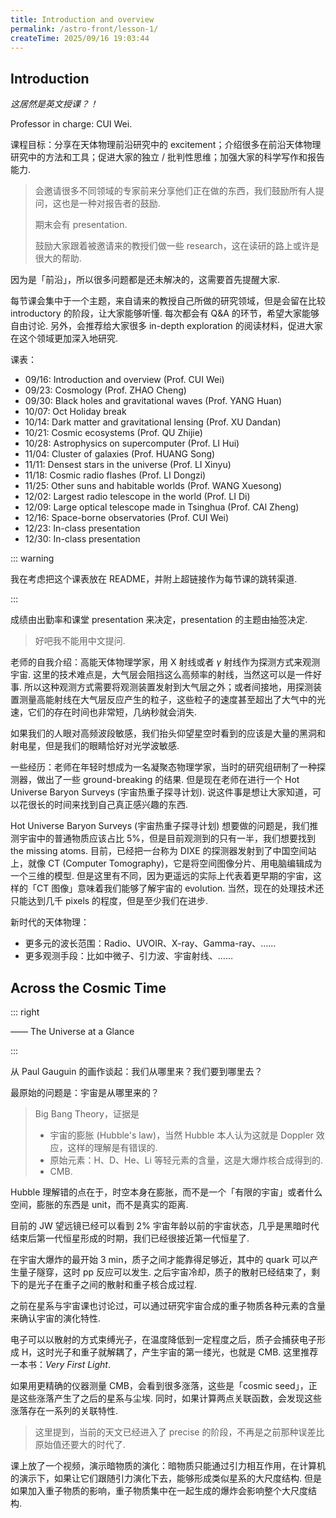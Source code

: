```yaml
---
title: Introduction and overview
permalink: /astro-front/lesson-1/
createTime: 2025/09/16 19:03:44
---
```

## Introduction

*这居然是英文授课？！*

Professor in charge: CUI Wei.

课程目标：分享在天体物理前沿研究中的 excitement；介绍很多在前沿天体物理研究中的方法和工具；促进大家的独立 / 批判性思维；加强大家的科学写作和报告能力.

> 会邀请很多不同领域的专家前来分享他们正在做的东西，我们鼓励所有人提问，这也是一种对报告者的鼓励.
>
> 期末会有 presentation.
>
> 鼓励大家跟着被邀请来的教授们做一些 research，这在读研的路上或许是很大的帮助.

因为是「前沿」，所以很多问题都是还未解决的，这需要首先提醒大家.

每节课会集中于一个主题，来自请来的教授自己所做的研究领域，但是会留在比较 introductory 的阶段，让大家能够听懂. 每次都会有 Q&A 的环节，希望大家能够自由讨论. 另外，会推荐给大家很多 in-depth exploration 的阅读材料，促进大家在这个领域更加深入地研究.

课表：

- 09/16: Introduction and overview (Prof. CUI Wei)
- 09/23: Cosmology (Prof. ZHAO Cheng)
- 09/30: Black holes and gravitational waves (Prof. YANG Huan)
- 10/07: Oct Holiday break
- 10/14: Dark matter and gravitational lensing (Prof. XU Dandan)
- 10/21: Cosmic ecosystems (Prof. QU Zhijie)
- 10/28: Astrophysics on supercomputer (Prof. LI Hui)
- 11/04: Cluster of galaxies (Prof. HUANG Song)
- 11/11: Densest stars in the universe (Prof. LI Xinyu)
- 11/18: Cosmic radio flashes (Prof. LI Dongzi)
- 11/25: Other suns and habitable worlds (Prof. WANG Xuesong)
- 12/02: Largest radio telescope in the world (Prof. LI Di)
- 12/09: Large optical telescope made in Tsinghua (Prof. CAl Zheng)
- 12/16: Space-borne observatories (Prof. CUI Wei)
- 12/23: In-class presentation
- 12/30: In-class presentation

::: warning

我在考虑把这个课表放在 README，并附上超链接作为每节课的跳转渠道.

:::

成绩由出勤率和课堂 presentation 来决定，presentation 的主题由抽签决定.

> 好吧我不能用中文提问.

老师的自我介绍：高能天体物理学家，用 X 射线或者 $\gamma$ 射线作为探测方式来观测宇宙. 这里的技术难点是，大气层会阻挡这么高频率的射线，当然这可以是一件好事. 所以这种观测方式需要将观测装置发射到大气层之外；或者间接地，用探测装置测量高能射线在大气层反应产生的粒子，这些粒子的速度甚至超出了大气中的光速，它们的存在时间也非常短，几纳秒就会消失.

如果我们的人眼对高频波段敏感，我们抬头仰望星空时看到的应该是大量的黑洞和射电星，但是我们的眼睛恰好对光学波敏感.

一些经历：老师在年轻时想成为一名凝聚态物理学家，当时的研究组研制了一种探测器，做出了一些 ground-breaking 的结果. 但是现在老师在进行一个 Hot Universe Baryon Surveys (宇宙热重子探寻计划). 说这件事是想让大家知道，可以花很长的时间来找到自己真正感兴趣的东西.

Hot Universe Baryon Surveys (宇宙热重子探寻计划) 想要做的问题是，我们推测宇宙中的普通物质应该占比 $5\%$，但是目前观测到的只有一半，我们想要找到 the missing atoms. 目前，已经把一台称为 DIXE 的探测器发射到了中国空间站上，就像 CT (Computer Tomography)，它是将空间图像分片、用电脑编辑成为一个三维的模型. 但是这里有不同，因为更遥远的实际上代表着更早期的宇宙，这样的「CT 图像」意味着我们能够了解宇宙的 evolution. 当然，现在的处理技术还只能达到几千 pixels 的程度，但是至少我们在进步.

新时代的天体物理：

* 更多元的波长范围：Radio、UVOIR、X-ray、Gamma-ray、……
* 更多观测手段：比如中微子、引力波、宇宙射线、……

## Across the Cosmic Time

::: right

—— The Universe at a Glance

:::

从 Paul Gauguin 的画作谈起：我们从哪里来？我们要到哪里去？

最原始的问题是：宇宙是从哪里来的？

> Big Bang Theory，证据是
>
> * 宇宙的膨胀 (Hubble's law)，当然 Hubble 本人认为这就是 Doppler 效应，这样的理解是有错误的.
> * 原始元素：H、D、He、Li 等轻元素的含量，这是大爆炸核合成得到的.
> * CMB.

Hubble 理解错的点在于，时空本身在膨胀，而不是一个「有限的宇宙」或者什么空间，膨胀的东西是 unit，而不是真实的距离.

目前的 JW 望远镜已经可以看到 $2\%$ 宇宙年龄以前的宇宙状态，几乎是黑暗时代结束后第一代恒星形成的时期，我们已经很接近第一代恒星了.

在宇宙大爆炸的最开始 3 min，质子之间才能靠得足够近，其中的 quark 可以产生量子隧穿，这时 pp 反应可以发生. 之后宇宙冷却，质子的散射已经结束了，剩下的是光子在重子之间的散射和重子核合成过程.

之前在星系与宇宙课也讨论过，可以通过研究宇宙合成的重子物质各种元素的含量来确认宇宙的演化特性.

电子可以以散射的方式束缚光子，在温度降低到一定程度之后，质子会捕获电子形成 H，这时光子和重子就解耦了，产生宇宙的第一缕光，也就是 CMB. 这里推荐一本书：*Very First Light*.

如果用更精确的仪器测量 CMB，会看到很多涨落，这些是「cosmic seed」，正是这些涨落产生了之后的星系与尘埃. 同时，如果计算两点关联函数，会发现这些涨落存在一系列的关联特性.

> 这里提到，当前的天文已经进入了 precise 的阶段，不再是之前那种误差比原始值还要大的时代了.

课上放了一个视频，演示暗物质的演化：暗物质只能通过引力相互作用，在计算机的演示下，如果让它们跟随引力演化下去，能够形成类似星系的大尺度结构. 但是如果加入重子物质的影响，重子物质集中在一起生成的爆炸会影响整个大尺度结构.